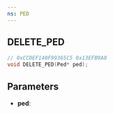 ```yaml
---
ns: PED
---
```

## DELETE_PED

```c
// 0xCC0EF140F99365C5 0x13EFB9A0
void DELETE_PED(Ped* ped);
```

## Parameters
* **ped**:

